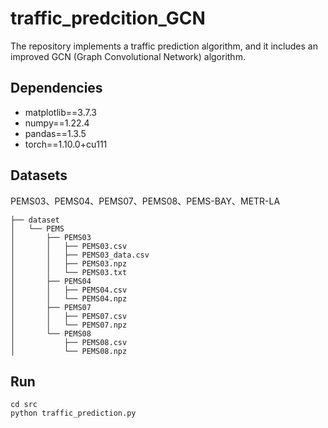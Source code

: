 # traffic_predcition_GCN
The repository implements a traffic prediction algorithm, and it includes an improved GCN (Graph Convolutional Network) algorithm.

## Dependencies

- matplotlib==3.7.3
- numpy==1.22.4
- pandas==1.3.5
- torch==1.10.0+cu111


## Datasets

PEMS03、PEMS04、PEMS07、PEMS08、PEMS-BAY、METR-LA
```
├── dataset
│   └── PEMS
│       ├── PEMS03
│       │   ├── PEMS03.csv
│       │   ├── PEMS03_data.csv
│       │   ├── PEMS03.npz
│       │   └── PEMS03.txt
│       ├── PEMS04
│       │   ├── PEMS04.csv
│       │   └── PEMS04.npz
│       ├── PEMS07
│       │   ├── PEMS07.csv
│       │   └── PEMS07.npz
│       └── PEMS08
│           ├── PEMS08.csv
│           └── PEMS08.npz

```

## Run
```shell
cd src
python traffic_prediction.py
```
